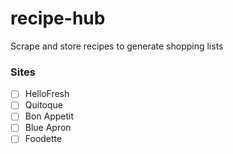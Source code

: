 # recipe-hub

Scrape and store recipes to generate shopping lists

### Sites
- [ ] HelloFresh
- [ ] Quitoque 
- [ ] Bon Appetit
- [ ] Blue Apron
- [ ] Foodette
